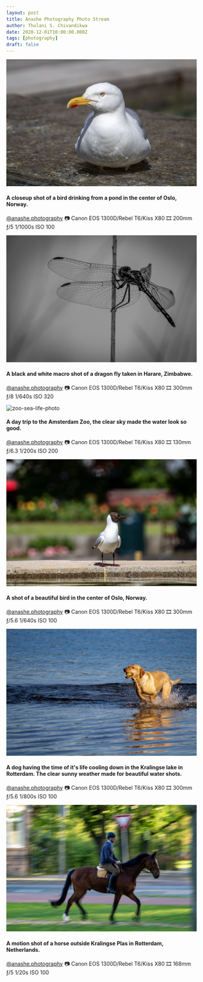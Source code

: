 ```yaml
---
layout: post
title: Anashe Photography Photo Stream
author: Thulani S. Chivandikwa
date: 2020-12-01T10:00:00.000Z
tags: [photography]
draft: false
---
```


![bird-photo1](https://raw.githubusercontent.com/chivandikwa/gatsby-thulani-chivandikwa/master/src/content/img/latest/bird-photo1.jpg)

#### A closeup shot of a bird drinking from a pond in the center of Oslo, Norway.

[@anashe.photography](https://www.instagram.com/p/B-8Kzmfho0n/?utm_source=ig_web_copy_link)
📷 Canon EOS 1300D/Rebel T6/Kiss X80
🎞️ 200mm ƒ/5 1/1000s ISO 100

![dragon-fly-photo](https://raw.githubusercontent.com/chivandikwa/gatsby-thulani-chivandikwa/master/src/content/img/latest/dragon-fly-photo.jpg)

#### A black and white macro shot of a dragon fly taken in Harare, Zimbabwe.

[@anashe.photography](https://www.instagram.com/p/B--U392hMpM/?utm_source=ig_web_copy_link)
📷 Canon EOS 1300D/Rebel T6/Kiss X80
🎞️ 300mm ƒ/8 1/640s ISO 320

![zoo-sea-life-photo](https://raw.githubusercontent.com/chivandikwa/gatsby-thulani-chivandikwa/master/src/content/img/latest/zoo-sea-life-photo.jpg)

#### A day trip to the Amsterdam Zoo, the clear sky made the water look so good.

[@anashe.photography](https://www.instagram.com/p/B--VjKYBTQw/?utm_source=ig_web_copy_link)
📷 Canon EOS 1300D/Rebel T6/Kiss X80
🎞️ 130mm ƒ/6.3 1/200s ISO 200

![bird-photo2](https://raw.githubusercontent.com/chivandikwa/gatsby-thulani-chivandikwa/master/src/content/img/latest/bird-photo2.jpg)

#### A shot of a beautiful bird in the center of Oslo, Norway.

[@anashe.photography](https://www.instagram.com/p/B--V-qpBGRl/?utm_source=ig_web_copy_link)
📷 Canon EOS 1300D/Rebel T6/Kiss X80
🎞️ 300mm ƒ/5.6 1/640s ISO 100

![dog-photo](https://raw.githubusercontent.com/chivandikwa/gatsby-thulani-chivandikwa/master/src/content/img/latest/dog-photo.jpg)

#### A dog having the time of it's life cooling down in the Kralingse lake in Rotterdam. The clear sunny weather made for beautiful water shots.

[@anashe.photography](https://www.instagram.com/p/B--Xaf5hXGM/?utm_source=ig_web_copy_link)
📷 Canon EOS 1300D/Rebel T6/Kiss X80
🎞️ 300mm ƒ/5.6 1/800s ISO 100

![horse-photo](https://raw.githubusercontent.com/chivandikwa/gatsby-thulani-chivandikwa/master/src/content/img/latest/horse-photo.jpg)

#### A motion shot of a horse outside Kralingse Plas in Rotterdam, Netherlands.

[@anashe.photography](https://www.instagram.com/p/B_DMdP3BeKO/?utm_source=ig_web_copy_link)
📷 Canon EOS 1300D/Rebel T6/Kiss X80
🎞️ 168mm ƒ/5 1/20s ISO 100
